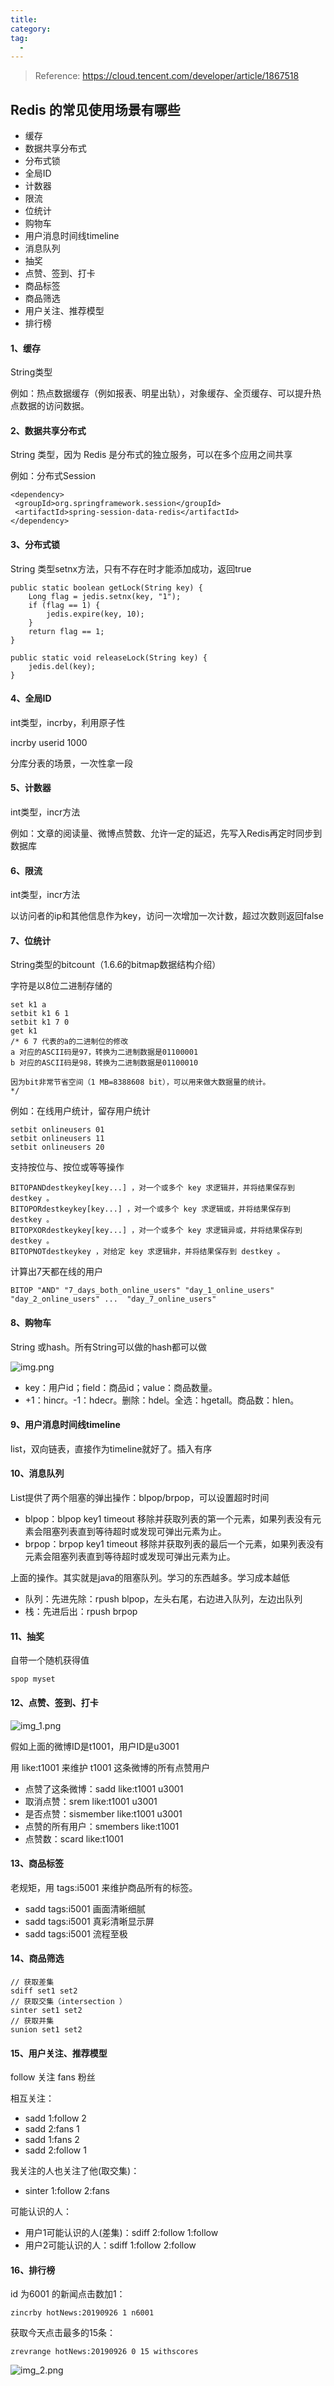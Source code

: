 ```yaml
---
title: 
category: 
tag:
  - 
---
```


>
>
> Reference: https://cloud.tencent.com/developer/article/1867518
>

## Redis 的常见使用场景有哪些

- 缓存
- 数据共享分布式
- 分布式锁
- 全局ID
- 计数器
- 限流
- 位统计
- 购物车
- 用户消息时间线timeline
- 消息队列
- 抽奖
- 点赞、签到、打卡
- 商品标签
- 商品筛选
- 用户关注、推荐模型
- 排行榜

#### 1、缓存

String类型

例如：热点数据缓存（例如报表、明星出轨），对象缓存、全页缓存、可以提升热点数据的访问数据。

#### 2、数据共享分布式

String 类型，因为 Redis 是分布式的独立服务，可以在多个应用之间共享

例如：分布式Session

    <dependency> 
     <groupId>org.springframework.session</groupId> 
     <artifactId>spring-session-data-redis</artifactId> 
    </dependency>

#### 3、分布式锁

String 类型setnx方法，只有不存在时才能添加成功，返回true

    public static boolean getLock(String key) {
        Long flag = jedis.setnx(key, "1");
        if (flag == 1) {
            jedis.expire(key, 10);
        }
        return flag == 1;
    }
    
    public static void releaseLock(String key) {
        jedis.del(key);
    }

#### 4、全局ID

int类型，incrby，利用原子性

incrby userid 1000

分库分表的场景，一次性拿一段

#### 5、计数器

int类型，incr方法

例如：文章的阅读量、微博点赞数、允许一定的延迟，先写入Redis再定时同步到数据库

#### 6、限流

int类型，incr方法

以访问者的ip和其他信息作为key，访问一次增加一次计数，超过次数则返回false

#### 7、位统计

String类型的bitcount（1.6.6的bitmap数据结构介绍）

字符是以8位二进制存储的

    set k1 a
    setbit k1 6 1
    setbit k1 7 0
    get k1
    /* 6 7 代表的a的二进制位的修改
    a 对应的ASCII码是97，转换为二进制数据是01100001
    b 对应的ASCII码是98，转换为二进制数据是01100010
    
    因为bit非常节省空间（1 MB=8388608 bit），可以用来做大数据量的统计。
    */

例如：在线用户统计，留存用户统计

    setbit onlineusers 01
    setbit onlineusers 11
    setbit onlineusers 20

支持按位与、按位或等等操作

    BITOPANDdestkeykey[key...] ，对一个或多个 key 求逻辑并，并将结果保存到 destkey 。       
    BITOPORdestkeykey[key...] ，对一个或多个 key 求逻辑或，并将结果保存到 destkey 。
    BITOPXORdestkeykey[key...] ，对一个或多个 key 求逻辑异或，并将结果保存到 destkey 。
    BITOPNOTdestkeykey ，对给定 key 求逻辑非，并将结果保存到 destkey 。

计算出7天都在线的用户

    BITOP "AND" "7_days_both_online_users" "day_1_online_users" "day_2_online_users" ...  "day_7_online_users"

#### 8、购物车

String 或hash。所有String可以做的hash都可以做

![img.png](img.png)

- key：用户id；field：商品id；value：商品数量。
- +1：hincr。-1：hdecr。删除：hdel。全选：hgetall。商品数：hlen。

#### 9、用户消息时间线timeline

list，双向链表，直接作为timeline就好了。插入有序

#### 10、消息队列

List提供了两个阻塞的弹出操作：blpop/brpop，可以设置超时时间

- blpop：blpop key1 timeout 移除并获取列表的第一个元素，如果列表没有元素会阻塞列表直到等待超时或发现可弹出元素为止。
- brpop：brpop key1 timeout 移除并获取列表的最后一个元素，如果列表没有元素会阻塞列表直到等待超时或发现可弹出元素为止。

上面的操作。其实就是java的阻塞队列。学习的东西越多。学习成本越低

- 队列：先进先除：rpush blpop，左头右尾，右边进入队列，左边出队列
- 栈：先进后出：rpush brpop

#### 11、抽奖

自带一个随机获得值

    spop myset

#### 12、点赞、签到、打卡

![img_1.png](img_1.png)

假如上面的微博ID是t1001，用户ID是u3001

用 like:t1001 来维护 t1001 这条微博的所有点赞用户

- 点赞了这条微博：sadd like:t1001 u3001
- 取消点赞：srem like:t1001 u3001
- 是否点赞：sismember like:t1001 u3001
- 点赞的所有用户：smembers like:t1001
- 点赞数：scard like:t1001

#### 13、商品标签

老规矩，用 tags:i5001 来维护商品所有的标签。

- sadd tags:i5001 画面清晰细腻
- sadd tags:i5001 真彩清晰显示屏
- sadd tags:i5001 流程至极

#### 14、商品筛选

    // 获取差集
    sdiff set1 set2
    // 获取交集（intersection ）
    sinter set1 set2
    // 获取并集
    sunion set1 set2

#### 15、用户关注、推荐模型

follow 关注 fans 粉丝

相互关注：

- sadd 1:follow 2
- sadd 2:fans 1
- sadd 1:fans 2
- sadd 2:follow 1

我关注的人也关注了他(取交集)：

- sinter 1:follow 2:fans

可能认识的人：

- 用户1可能认识的人(差集)：sdiff 2:follow 1:follow
- 用户2可能认识的人：sdiff 1:follow 2:follow

#### 16、排行榜

id 为6001 的新闻点击数加1：

    zincrby hotNews:20190926 1 n6001

获取今天点击最多的15条：

    zrevrange hotNews:20190926 0 15 withscores

![img_2.png](img_2.png)

